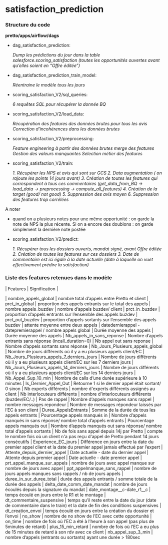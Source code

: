 # satisfaction_prediction

### Structure du code

**pretto/apps/airflow/dags** 

- dag_satisfaction_prediction:
    
    *Dump les prédictions du jour dans la table salesforce.scoring_satisfaction (toutes les opportunités ouvertes avant qu’elles soient en “Offre éditée”)*
    

- dag_satisfaction_prediction_train_model:
    
    *Réentraine le modèle tous les jours*
    

- scoring_satisfaction_V2/sql_queries:
    
    *6 requêtes SQL pour récupérer la donnée BQ*
    

- scoring_satisfaction_V2/load_data:
    
    *Récupération des features des données brutes pour tous les avis
    Correction d’incohérences dans les données brutes*
    

- scoring_satisfaction_V2/preprocessing:
    
    *Feature engineering à partir des données brutes merge des features 
    Gestion des valeurs manquantes 
    Selection métier des features* 
    
- scoring_satisfaction_V2/train:
    
    *1. Récupérer les NPS et avis qui sont sur GCS 
    2. Data augmentation ( on rajoute les points 14 jours avant)
    3. Création de toutes les features qui correspondent à tous ces commentaires (get_data_from_BQ → load_data → preprocessing → compute_all_features)
    4. Création de la target (good/ not good) 
    5. Suppression des avis moyen
    6. Suppression des features trop corrélées* 
    

<aside>
A noter

- quand on a plusieurs notes pour une même opportunité : on garde la note de NPS la plus récente. Si on a encore des doublons : on garde simplement la dernière note postée

- scoring_satisfaction_V2/predict:
    
    *1. Récupérer tous les dossiers ouverts, mandat signé, avant Offre éditée
    2. Création de toutes les features sur ces dossiers 
    3. Date de commentaire est ici égale à la date actuelle (date à laquelle on vuet effectivement prédire la satisfaction)* 
    

### Liste des features retenues dans le modèle

| Features | Signification |
  
| nombre_appels_global | nombre total d’appels entre Pretto et client
| prct_in_global | proportion des appels entrants sur le total des appels
| nombre appels_buzdev | nombre d’appels buzdev/ client
| prct_in_buzdev | proportion d’appels entrants sur l’ensemble des appels buzdev
| prct_out_buzdev | proportion d’appels sortants sur l’ensemble des appels buzdev
| attente moyenne entre deux appels | datedernierappel - datepremierappel / nombre appels global
| Durée moyenne des appels | Durée moyenne des appels
| Nb_appels_in_sans_reponse | Nombre d’appels entrants sans réponse (incall_duration=0)
| Nb appel out sans reponse | Nombre d’appels sortants sans réponse
| Nb_Jours_Plusieurs_appels_global | Nombre de jours différents où il y a eu plusieurs appels client/EC
| Nb_Jours_Plusieurs_appels_7_derniers_jours | Nombre de jours différents où il y a eu plusieurs appels client/EC sur les 7 derniers jours
| Nb_Jours_Plusieurs_appels_14_derniers_jours | Nombre de jours différents où il y a eu plusieurs appels client/EC sur les 14 derniers jours
| Nb_Appel_Sup_10_min | Nombre de calls d’une durée supérieure à 10 minutes
| Is_Dernier_Appel_Out | Retourne 1 si le dernier appel était sortant/ 0 sinon
| Nb experts différents | nombre d'experts différents assignés au client
| Nb interlocuteurs différents | nombre d’interlocuteurs différents (buzdev/EC/..)
| Pas de rappel | Nombre d’appels manques sans rappel
| nombre messages repondeur | Nombre de messages répondeur laissés par l’EC à son client
| Duree_AppelsEntrants | Somme de la durée de tous les appels entrants
| Pourcentage appels manqués in | Nombre d’appels manqués in sans réponse/ nombre total d’appels entrants
| Pourcentage appels manqués out | Nombre d’appels manqués out sans réponse/ nombre total d’appels sortants
| Nb de fois sans appel depuis 14j par Pretto | compte le nombre fois où un client n'a pas reçu d'appel de Pretto pendant 14 jours consécutifs
| Experience_EC_jours | Différence en jours entre la date du premier appel client et la date du premier appel jamais effectué par l’expert
| Attente_depuis_dernier_appel | Date actuelle - date du dernier appel
| Attente depuis premier appel | Date actuelle - date premier appel
| prt_appel_manque_sur_appels | nombre de jours avec appel manque sur nombre de jours avec appel
| ppt_appelmanque_sans_rappel | nombre de jours appels manques sans rappels / nb de jours appels
| duree_in_sur_duree_total | durée des appels entrants / somme totale de la durée des appels
| delta_date_comm_date_mandat | nombre de jours écoulés depuis la signature du mandat
| date_montage__c-date_r1__c | temps écoulé en jours entre le R1 et le montage
| dt_commentaire_suspensive | temps qu’il reste entre la date du jour (date de commentaire dans le train) et la date de fin des conditions suspensives
| dt_creation_envoi | temps écoulé en jours entre la création du dossier et l’envoi
| no_show | nombre de no show de l’EC avec cette opportunité
| on_time | nombre de fois où l’EC a été à l’heure à son appel (pas plus de 5minutes de retard)
| plus_15_min_retard | nombre de fois où l’EC a eu plus de 15 minutes de retard à son rdv avec ce client
| nb_appel_sup_3_min | nombre d’appels (entrants ou sortants) ayant une durée > 180sec
